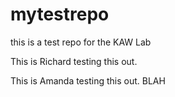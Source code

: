 # mytestrepo
this is a test repo for the KAW Lab

This is Richard testing this out.

This is Amanda testing this out. BLAH
